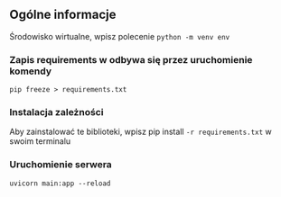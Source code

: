 ## Ogólne informacje
Środowisko wirtualne, wpisz polecenie
`python -m venv env`

### Zapis requirements w odbywa się przez uruchomienie komendy
`pip freeze > requirements.txt`

### Instalacja zależności
Aby zainstalować te biblioteki, wpisz pip install `-r requirements.txt` w swoim terminalu

### Uruchomienie serwera 
`uvicorn main:app --reload`